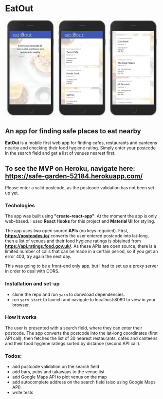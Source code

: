 # EatOut

![App Screenshot](/src/screenshot.png)

## An app for finding safe places to eat nearby

**EatOut** is a mobile first web app for finding cafes, restaurants and canteens nearby and checking their food hygiene rating. Simply enter your postcode in the search field and get a list of venues nearest first.

## To see the MVP on Heroku, navigate here: https://safe-garden-52184.herokuapp.com/

Please enter a valid postcode, as the postcode validation has not been set up yet.

### Techologies

The app was built using **"create-react-app"**. At the moment the app is only web-based. I used **React Hooks** for this project and **Material UI** for styling.

The app uses two open source **APIs** (no keys required). First, **https://postcodes.io/** converts the user entered postcode into lat-long, then a list of venues and their food hygiene ratings is obtained from **https://api.ratings.food.gov.uk/**. As these APIs are open source, there is a limited number of calls that can be made in a certain period, so if you get an error 403, try again the next day.

This was going to be a front-end only app, but I had to set up a proxy server in order to deal with CORS.

### Installation and set-up

- clone the repo and run `yarn` to donwload dependencies.
- run `yarn start` to launch and navigate to localhost:8080 to view in your browser.

### How it works

The user is presented with a search field, where they can enter their postcode. The app converts the postcode into the lat-long coordinates (first API call), then fetches the list of 30 nearest restaurants, cafes and canteens and their food hygiene ratings sorted by distance (second API call).

### Todos:

- add postcode validation on the search field
- add bars, pubs and takaways to the venue list
- add Google Maps API to plot venus on the map
- add autocomplete address on the search field (also using Google Maps API)
- write tests

